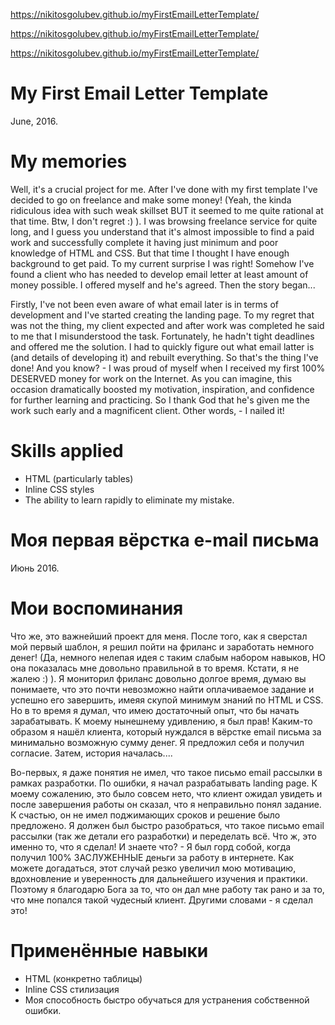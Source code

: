 https://nikitosgolubev.github.io/myFirstEmailLetterTemplate/

https://nikitosgolubev.github.io/myFirstEmailLetterTemplate/

https://nikitosgolubev.github.io/myFirstEmailLetterTemplate/

# My First Email Letter Template
June, 2016.

# My memories
Well, it's a crucial project for me. After I've done with my first template I've decided to go on freelance and make some money! (Yeah, the kinda ridiculous idea with such weak skillset BUT it seemed to me quite rational at that time. Btw, I don't regret :) ). I was browsing freelance service for quite long, and I guess you understand that it's almost impossible to find a paid work and successfully complete it having just minimum and poor knowledge of HTML and CSS. But that time I thought I have enough background to get paid. To my current surprise I was right! Somehow I've found a client who has needed to develop email letter at least amount of money possible. I offered myself and he's agreed. Then the story began...

Firstly, I've not been even aware of what email later is in terms of development and I've started creating the landing page. To my regret that was not the thing, my client expected and after work was completed he said to me that I misunderstood the task. Fortunately, he hadn't tight deadlines and offered me the solution. I had to quickly figure out what email latter is (and details of developing it) and rebuilt everything. So that's the thing I've done! And you know? - I was proud of myself when I received my first 100% DESERVED money for work on the Internet. As you can imagine, this occasion dramatically boosted my motivation, inspiration, and confidence for further learning and practicing. So I thank God that he's given me the work such early and a magnificent client. Other words, - I nailed it!

# Skills applied
+ HTML (particularly tables)
+ Inline CSS styles
+ The ability to learn rapidly to eliminate my mistake.

# Моя первая вёрстка e-mail письма
Июнь 2016.

# Мои воспоминания
Что же, это важнейший проект для меня. После того, как я сверстал мой первый шаблон, я решил пойти на фриланс и заработать немного денег! (Да, немного нелепая идея с таким слабым набором навыков, НО она показалась мне довольно правильной в то время. Кстати, я не жалею :) ). Я мониторил фриланс довольно долгое время, думаю вы понимаете, что это почти невозможно найти оплачиваемое задание и успешно его завершить, имеяя скупой минимум знаний по HTML и CSS. Но в то время я думал, что имею достаточный опыт, что бы начать зарабатывать. К моему нынешнему удивлению, я был прав! Каким-то образом я нашёл клиента, который нуждался в вёрстке email письма за минимально возможную сумму денег. Я предложил себя и получил согласие. Затем, история началась....

Во-первых, я даже понятия не имел, что такое письмо email рассылки в рамках разработки. По ошибки, я начал разрабатывать landing page. К моему сожалению, это было совсем нето, что клиент ожидал увидеть и после завершения работы он сказал, что я неправильно понял задание. К счастью, он не имел поджимающих сроков и решение было предложено. Я должен был быстро разобраться, что такое письмо email рассылки (так же детали его разработки) и переделать всё. Что ж, это именно то, что я сделал! И знаете что? - Я был горд собой, когда получил 100% ЗАСЛУЖЕННЫЕ деньги за работу в интернете. Как можете догадаться, этот случай резко увеличил мою мотивацию, вдохновление и уверенность для дальнейшего изучения и практики. Поэтому я благодарю Бога за то, что он дал мне работу так рано и за то, что мне попался такой чудесный клиент. Другими словами - я сделал это!

# Применённые навыки
- HTML (конкретно таблицы)
- Inline CSS стилизация
- Моя способность быстро обучаться для устранения собственной ошибки.
